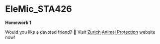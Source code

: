 # EleMic_STA426
**Homework 1**


Would you like a devoted friend? :dog: Visit [Zurich Animal Protection](https://www.zuerchertierschutz.ch/en/animal-shelter.htmlg) website now!


